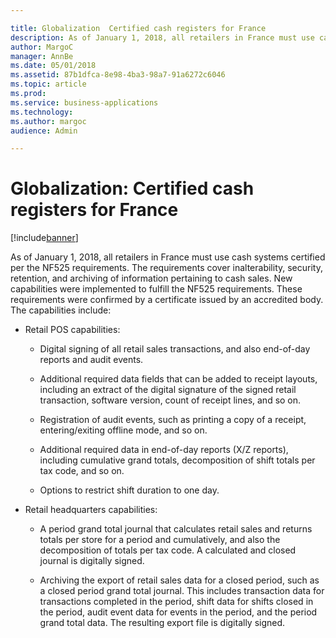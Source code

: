 ```yaml
---

title: Globalization  Certified cash registers for France
description: As of January 1, 2018, all retailers in France must use cash systems certified per the NF525 requirements.
author: MargoC
manager: AnnBe
ms.date: 05/01/2018
ms.assetid: 87b1dfca-8e98-4ba3-98a7-91a6272c6046
ms.topic: article
ms.prod: 
ms.service: business-applications
ms.technology: 
ms.author: margoc
audience: Admin

---
```

#  Globalization: Certified cash registers for France




[!include[banner](../../includes/banner.md)]

As of January 1, 2018, all retailers in France must use cash systems certified
per the NF525 requirements. The requirements cover inalterability, security,
retention, and archiving of information pertaining to cash sales. New
capabilities were implemented to fulfill the NF525 requirements. These
requirements were confirmed by a certificate issued by an accredited body. The
capabilities include:

-   Retail POS capabilities:

    -   Digital signing of all retail sales transactions, and also end-of-day
    reports and audit events.

    -   Additional required data fields that can be added to receipt layouts,
    including an extract of the digital signature of the signed retail
    transaction, software version, count of receipt lines, and so on.

    -   Registration of audit events, such as printing a copy of a receipt,
    entering/exiting offline mode, and so on.

    -   Additional required data in end-of-day reports (X/Z reports), including
    cumulative grand totals, decomposition of shift totals per tax code, and so
    on.

    -   Options to restrict shift duration to one day.

-   Retail headquarters capabilities:

    -   A period grand total journal that calculates retail sales and returns totals
    per store for a period and cumulatively, and also the decomposition of
    totals per tax code. A calculated and closed journal is digitally signed.

    -   Archiving the export of retail sales data for a closed period, such as a
    closed period grand total journal. This includes transaction data for
    transactions completed in the period, shift data for shifts closed in the
    period, audit event data for events in the period, and the period grand
    total data. The resulting export file is digitally signed.

